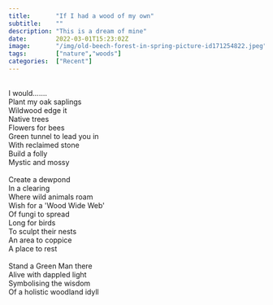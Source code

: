 ```yaml
---
title:       "If I had a wood of my own"
subtitle:    ""
description: "This is a dream of mine"
date:        2022-03-01T15:23:02Z
image:       "/img/old-beech-forest-in-spring-picture-id171254822.jpeg"
tags:        ["nature","woods"]
categories:  ["Recent"]
---
```

<br>I would.......
<br>Plant my oak saplings
<br>Wildwood edge it
<br>Native trees
<br>Flowers for bees
<br>Green tunnel to lead you in
<br>With reclaimed stone
<br>Build a folly
<br>Mystic and mossy
<br>
<br>Create a dewpond
<br>In a clearing
<br>Where wild animals roam
<br>Wish for a 'Wood Wide Web'
<br>Of fungi to spread
<br>Long for birds
<br>To sculpt their nests
<br>An area to coppice
<br>A place to rest
<br>
<br>Stand a Green Man there
<br>Alive with dappled light
<br>Symbolising the wisdom
<br>Of a holistic woodland idyll 